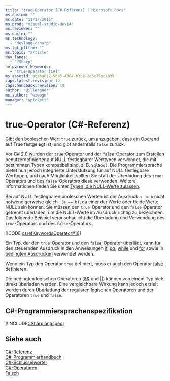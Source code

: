 ```yaml
---
title: "true-Operator (C#-Referenz) | Microsoft Docs"
ms.custom: ""
ms.date: "11/17/2016"
ms.prod: "visual-studio-dev14"
ms.reviewer: ""
ms.suite: ""
ms.technology: 
  - "devlang-csharp"
ms.tgt_pltfrm: ""
ms.topic: "article"
dev_langs: 
  - "CSharp"
helpviewer_keywords: 
  - "true-Operator [C#]"
ms.assetid: acaba817-5da5-4364-b3b2-2e5c75ec1839
caps.latest.revision: 19
caps.handback.revision: 19
author: "BillWagner"
ms.author: "wiwagn"
manager: "wpickett"
---
```

# true-Operator (C#-Referenz)
Gibt den [booleschen](../../../csharp/language-reference/keywords/bool.md) Wert `true` zurück, um anzugeben, dass ein Operand auf True festgelegt ist, und gibt andernfalls `false` zurück.  
  
 Vor C\# 2.0 wurden der `true`\-Operator und der `false`\-Operator zum Erstellen benutzerdefinierter auf NULL festlegbarer Werttypen verwendet, die mit bestimmten Typen kompatibel sind, z. B. `SqlBool`.  Die Programmiersprache bietet nun jedoch integrierte Unterstützung für auf NULL festlegbare Werttypen, und nach Möglichkeit sollten Sie statt der Überladung des `true`\-Operators und des `false`\-Operators diese verwenden.  Weitere Informationen finden Sie unter [Typen, die NULL\-Werte zulassen](../../../csharp/programming-guide/nullable-types/index.md).  
  
 Bei auf NULL festlegbaren booleschen Werten ist der Ausdruck `a != b` nicht notwendigerweise gleich `!(a == b)`, da einer der Werte oder beide Werte NULL sein können.  Sie müssen den `true`\-Operator und den `false`\-Operator getrennt überladen, um die NULL\-Werte im Ausdruck richtig zu bezeichnen.  Das folgende Beispiel veranschaulicht die Überladung und Verwendung des `true`\-Operators und des `false`\-Operators.  
  
 [!CODE [csrefKeywordsOperator#16](../CodeSnippet/VS_Snippets_VBCSharp/csrefKeywordsOperator#16)]  
  
 Ein Typ, der den `true`\-Operator und den `false`\-Operator überlädt, kann für den steuernden Ausdruck in den Anweisungen [if](../../../csharp/language-reference/keywords/if-else.md), [do](../../../csharp/language-reference/keywords/do.md), [while](../../../csharp/language-reference/keywords/while.md) und [for](../../../csharp/language-reference/keywords/for.md) sowie in [bedingten Ausdrücken](../../../csharp/language-reference/operators/conditional-operator.md) verwendet werden.  
  
 Wenn ein Typ den Operator `true` definiert, muss er auch den Operator [false](../../../csharp/language-reference/keywords/false.md) definieren.  
  
 Die bedingten logischen Operatoren \([&&](../../../csharp/language-reference/operators/conditional-and-operator.md) und [&#124;&#124;](../../../csharp/language-reference/operators/conditional-or-operator.md)\) können von einem Typ nicht direkt überladen werden. Eine vergleichbare Wirkung kann jedoch erzielt werden durch Überladung der regulären logischen Operatoren und der Operatoren `true` und `false`.  
  
## C\#\-Programmiersprachenspezifikation  
 [!INCLUDE[CSharplangspec](../../../csharp/language-reference/keywords/includes/csharplangspec_md.md)]  
  
## Siehe auch  
 [C\#\-Referenz](../../../csharp/language-reference/index.md)   
 [C\#\-Programmierhandbuch](../../../csharp/programming-guide/index.md)   
 [C\#\-Schlüsselwörter](../../../csharp/language-reference/keywords/index.md)   
 [C\#\-Operatoren](../../../csharp/language-reference/operators/index.md)   
 [Falsch](../../../csharp/language-reference/keywords/false.md)